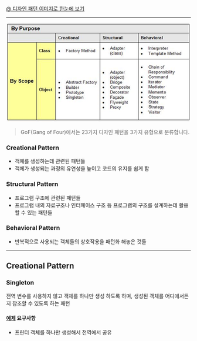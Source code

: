[@ 디자인 패턴 이미지로 한눈에 보기](./design-pattern-image.md)

---

![gof_types](./gof_types.png)

> GoF(Gang of Four)에서는 23가지 디자인 패턴을 3가지 유형으로 분류합니다.

### Creational Pattern
- 객체를 생성하는데 관련된 패턴들
- 객체가 생성되는 과정의 유연성을 높이고 코드의 유지를 쉽게 함

### Structural Pattern
- 프로그램 구조에 관련된 패턴들
- 프로그램 내의 자료구조나 인터페이스 구조 등 프로그램의 구조를 설계하는데 활용할 수 있는 패턴들

### Behavioral Pattern
- 반복적으로 사용되는 객체들의 상호작용을 패턴화 해놓은 것들

---

## Creational Pattern
### Singleton
전역 변수를 사용하지 않고 객체를 하나만 생성 하도록 하며, 생성된 객체를 어디에서든지 참조할 수 있도록 하는 패턴

#### [예제](.src/) 요구사항
- 프린터 객체를 하나만 생성해서 전역에서 공유



